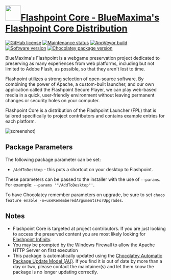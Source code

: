 # [<img src="https://cdn.jsdelivr.net/gh/dgalbraith/chocolatey-packages@71d741b5e9171786eff61aea63d42c7c6ef286c6/icons/flashpoint.png" width="48" height="48"/>Flashpoint Core - BlueMaxima's Flashpoint Core Distribution](https://chocolatey.org/packages/flashpoint-core)

[![GitHub license](https://img.shields.io/badge/license-Various-blue)](https://github.com/FlashpointProject)
[![Maintenance status](https://img.shields.io/badge/maintained%3F-yes-green.svg)](https://github.com/dgalbraith/chocolatey-packages/graphs/commit-activity)
[![AppVeyor build](https://img.shields.io/appveyor/ci/dgalbraith/chocolatey-packages)](https://ci.appveyor.com/project/dgalbraith/chocolatey-packages)
[![Software version](https://img.shields.io/badge/Source-v8.2-blue)](https://bluemaxima.org/flashpoint/downloads)
[![Chocolatey package version](https://img.shields.io/chocolatey/v/flashpoint-core?label=Chocolatey)](https://chocolatey.org/packages/flashpoint-core)

BlueMaxima's Flashpoint is a webgame preservation project dedicated to preserving as many experiences from web
platforms, including but not limited to Adobe Flash,  as possible, so that they aren't lost to time.

Flashpoint utilizes a strong selection of open-source software. By combining the power of Apache, a custom-built
launcher, and our own application called the Flashpoint Secure Player, we can play web-based media in a quick,
user-friendly environment without leaving permanent changes or security holes on your computer.

Flashpoint Core is a distribution of the Flashpoint Launcher (FPL) that is tailored specifically to project
contributors and contains example entries for each platform.

![screenshot](https://cdn.jsdelivr.net/gh/dgalbraith/chocolatey-packages@86ac92e13a884fe35add4e73d5bd253da10613a6/automatic/flashpoint-core/screenshot.png))

## Package Parameters

The following package parameter can be set:

* `/AddToDesktop` - this puts a shortcut on your desktop to Flashpoint.

These parameters can be passed to the installer with the use of `--params`.
For example: `--params '"/AddToDesktop"'`.

To have Chocolatey remember parameters on upgrade, be sure to set `choco feature enable -n=useRememberedArgumentsForUpgrades`.

## Notes

* Flashpoint Core is targeted at project contributors.  If you are just looking to access the preserved content you are
most likely looking for [Flashpoint Infinity](https://chocolatey.org/packages/flashpoint-infinity).
* You may be prompted by the Windows Firewall to allow the Apache HTTP Server on first execution
* This package is automatically updated using the [Chocolatey Automatic Package Update Model (AU)](https://github.com/majkinetor/au/blob/master/README.md).
  If you find it is out of date by more than a day or two, please contact the maintainer(s) and let them know the package is no longer updating correctly.
